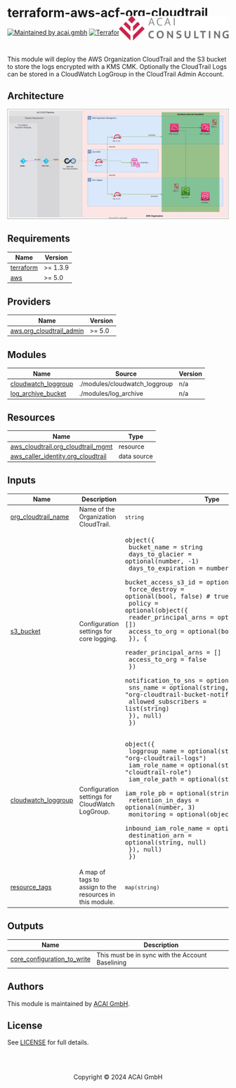 # terraform-aws-acf-org-cloudtrail

<!-- SHIELDS -->
[![Maintained by acai.gmbh][acai-shield]][acai-url] 
[![Terraform Version][terraform-version-shield]][terraform-version-url]
[![Latest Release][release-shield]][release-url]

<!-- LOGO -->
<div style="text-align: right; margin-top: -60px;">
<a href="https://acai.gmbh">
  <img src="https://github.com/acai-consulting/acai.public/raw/main/logo/logo_github_readme.png" alt="acai logo" title="ACAI"  width="250" /></a>
</div>
</br>

<!-- DESCRIPTION -->
This module will deploy the AWS Organization CloudTrail and the S3 bucket to store the logs encrypted with a KMS CMK.
Optionally the CloudTrail Logs can be stored in a CloudWatch LogGroup in the CloudTrail Admin Account.


<!-- ARCHITECTURE -->
## Architecture
![architecture](https://raw.githubusercontent.com/acai-consulting/terraform-aws-acf-org-cloudtrail/main/docs/acf_org_cloudtrail.svg)

<!-- BEGIN_TF_DOCS -->
## Requirements

| Name | Version |
|------|---------|
| <a name="requirement_terraform"></a> [terraform](#requirement\_terraform) | >= 1.3.9 |
| <a name="requirement_aws"></a> [aws](#requirement\_aws) | >= 5.0 |

## Providers

| Name | Version |
|------|---------|
| <a name="provider_aws.org_cloudtrail_admin"></a> [aws.org\_cloudtrail\_admin](#provider\_aws.org\_cloudtrail\_admin) | >= 5.0 |

## Modules

| Name | Source | Version |
|------|--------|---------|
| <a name="module_cloudwatch_loggroup"></a> [cloudwatch\_loggroup](#module\_cloudwatch\_loggroup) | ./modules/cloudwatch_loggroup | n/a |
| <a name="module_log_archive_bucket"></a> [log\_archive\_bucket](#module\_log\_archive\_bucket) | ./modules/log_archive | n/a |

## Resources

| Name | Type |
|------|------|
| [aws_cloudtrail.org_cloudtrail_mgmt](https://registry.terraform.io/providers/hashicorp/aws/latest/docs/resources/cloudtrail) | resource |
| [aws_caller_identity.org_cloudtrail](https://registry.terraform.io/providers/hashicorp/aws/latest/docs/data-sources/caller_identity) | data source |

## Inputs

| Name | Description | Type | Default | Required |
|------|-------------|------|---------|:--------:|
| <a name="input_org_cloudtrail_name"></a> [org\_cloudtrail\_name](#input\_org\_cloudtrail\_name) | Name of the Organization CloudTrail. | `string` | n/a | yes |
| <a name="input_s3_bucket"></a> [s3\_bucket](#input\_s3\_bucket) | Configuration settings for core logging. | <pre>object({<br>    bucket_name         = string<br>    days_to_glacier     = optional(number, -1)<br>    days_to_expiration  = number<br>    bucket_access_s3_id = optional(string, null)<br>    force_destroy       = optional(bool, false) # true - for testing only<br>    policy = optional(object({<br>      reader_principal_arns = optional(list(string), [])<br>      access_to_org         = optional(bool, false)<br>      }), {<br>      reader_principal_arns = []<br>      access_to_org         = false<br>    })<br>    notification_to_sns = optional(object({<br>      sns_name            = optional(string, "org-cloudtrail-bucket-notification")<br>      allowed_subscribers = list(string)<br>    }), null)<br>  })</pre> | n/a | yes |
| <a name="input_cloudwatch_loggroup"></a> [cloudwatch\_loggroup](#input\_cloudwatch\_loggroup) | Configuration settings for CloudWatch LogGroup. | <pre>object({<br>    loggroup_name     = optional(string, "org-cloudtrail-logs")<br>    iam_role_name     = optional(string, "cloudtrail-role")<br>    iam_role_path     = optional(string, "/")<br>    iam_role_pb       = optional(string, null)<br>    retention_in_days = optional(number, 3)<br>    monitoring = optional(object({<br>      inbound_iam_role_name = optional(string, null)<br>      destination_arn       = optional(string, null)<br>    }), null)<br>  })</pre> | `null` | no |
| <a name="input_resource_tags"></a> [resource\_tags](#input\_resource\_tags) | A map of tags to assign to the resources in this module. | `map(string)` | `{}` | no |

## Outputs

| Name | Description |
|------|-------------|
| <a name="output_core_configuration_to_write"></a> [core\_configuration\_to\_write](#output\_core\_configuration\_to\_write) | This must be in sync with the Account Baselining |
<!-- END_TF_DOCS -->

<!-- AUTHORS -->
## Authors

This module is maintained by [ACAI GmbH][acai-url].

<!-- LICENSE -->
<!-- LICENSE -->
## License

See [LICENSE][license-url] for full details.

<!-- COPYRIGHT -->
<br />
<br />
<p align="center">Copyright &copy; 2024 ACAI GmbH</p>

<!-- MARKDOWN LINKS & IMAGES -->
[acai-shield]: https://img.shields.io/badge/maintained_by-acai.gmbh-CB224B?style=flat
[acai-url]: https://acai.gmbh
[terraform-version-shield]: https://img.shields.io/badge/tf-%3E%3D1.3.9-blue.svg?style=flat&color=blueviolet
[terraform-version-url]: https://www.terraform.io/upgrade-guides/1-3-9.html
[release-shield]: https://img.shields.io/github/v/release/acai-consulting/terraform-aws-acf-org-cloudtrail?style=flat&color=success
[release-url]: https://github.com/acai-consulting/terraform-aws-acf-org-cloudtrail/releases
[license-url]: https://github.com/acai-consulting/terraform-aws-acf-org-cloudtrail/tree/main/LICENSE.md
[terraform-url]: https://www.terraform.io
